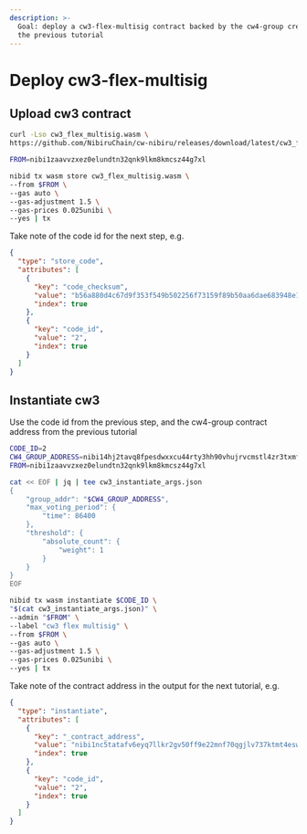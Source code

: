```yaml
---
description: >-
  Goal: deploy a cw3-flex-multisig contract backed by the cw4-group created in
  the previous tutorial
---
```


# Deploy cw3-flex-multisig

## Upload cw3 contract

```bash
curl -Lso cw3_flex_multisig.wasm \
https://github.com/NibiruChain/cw-nibiru/releases/download/latest/cw3_flex_multisig.wasm

FROM=nibi1zaavvzxez0elundtn32qnk9lkm8kmcsz44g7xl

nibid tx wasm store cw3_flex_multisig.wasm \
--from $FROM \
--gas auto \
--gas-adjustment 1.5 \
--gas-prices 0.025unibi \
--yes | tx
```

Take note of the code id for the next step, e.g.

```json
{
  "type": "store_code",
  "attributes": [
    {
      "key": "code_checksum",
      "value": "b56a880d4c67d9f353f549b502256f73159f89b50aa6dae683948e117efa4792",
      "index": true
    },
    {
      "key": "code_id",
      "value": "2",
      "index": true
    }
  ]
}
```

## Instantiate cw3

Use the code id from the previous step, and the cw4-group contract address from the previous tutorial

```bash
CODE_ID=2
CW4_GROUP_ADDRESS=nibi14hj2tavq8fpesdwxxcu44rty3hh90vhujrvcmstl4zr3txmfvw9ssa9gcs
FROM=nibi1zaavvzxez0elundtn32qnk9lkm8kmcsz44g7xl

cat << EOF | jq | tee cw3_instantiate_args.json
{
    "group_addr": "$CW4_GROUP_ADDRESS",
    "max_voting_period": {
        "time": 86400
    },
    "threshold": {
        "absolute_count": {
            "weight": 1
        }
    }
}
EOF

nibid tx wasm instantiate $CODE_ID \
"$(cat cw3_instantiate_args.json)" \
--admin "$FROM" \
--label "cw3 flex multisig" \
--from $FROM \
--gas auto \
--gas-adjustment 1.5 \
--gas-prices 0.025unibi \
--yes | tx
```

Take note of the contract address in the output for the next tutorial, e.g.

```json
{
  "type": "instantiate",
  "attributes": [
    {
      "key": "_contract_address",
      "value": "nibi1nc5tatafv6eyq7llkr2gv50ff9e22mnf70qgjlv737ktmt4eswrqugq26k",
      "index": true
    },
    {
      "key": "code_id",
      "value": "2",
      "index": true
    }
  ]
}
```
